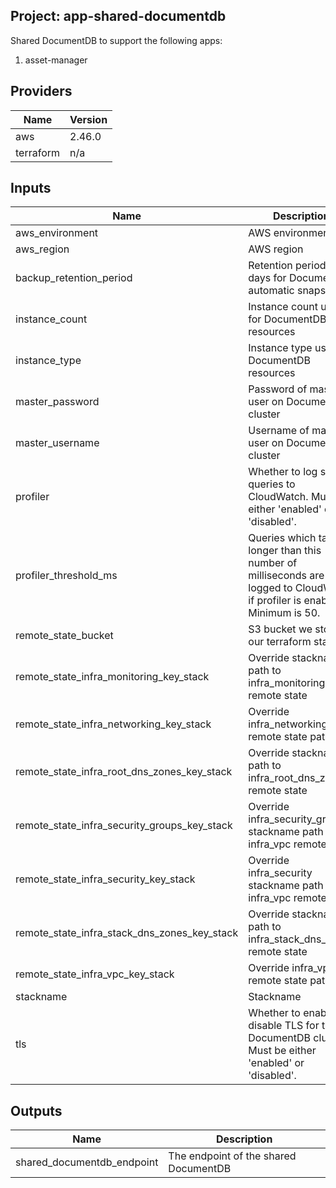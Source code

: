 ## Project: app-shared-documentdb

Shared DocumentDB to support the following apps:
  1. asset-manager

## Providers

| Name | Version |
|------|---------|
| aws | 2.46.0 |
| terraform | n/a |

## Inputs

| Name | Description | Type | Default | Required |
|------|-------------|------|---------|:-----:|
| aws\_environment | AWS environment | `string` | n/a | yes |
| aws\_region | AWS region | `string` | `"eu-west-1"` | no |
| backup\_retention\_period | Retention period in days for DocumentDB automatic snapshots | `string` | `"1"` | no |
| instance\_count | Instance count used for DocumentDB resources | `string` | `"3"` | no |
| instance\_type | Instance type used for DocumentDB resources | `string` | `"db.r5.large"` | no |
| master\_password | Password of master user on DocumentDB cluster | `string` | n/a | yes |
| master\_username | Username of master user on DocumentDB cluster | `string` | n/a | yes |
| profiler | Whether to log slow queries to CloudWatch. Must be either 'enabled' or 'disabled'. | `string` | `"enabled"` | no |
| profiler\_threshold\_ms | Queries which take longer than this number of milliseconds are logged to CloudWatch if profiler is enabled. Minimum is 50. | `string` | `"300"` | no |
| remote\_state\_bucket | S3 bucket we store our terraform state in | `string` | n/a | yes |
| remote\_state\_infra\_monitoring\_key\_stack | Override stackname path to infra\_monitoring remote state | `string` | `""` | no |
| remote\_state\_infra\_networking\_key\_stack | Override infra\_networking remote state path | `string` | `""` | no |
| remote\_state\_infra\_root\_dns\_zones\_key\_stack | Override stackname path to infra\_root\_dns\_zones remote state | `string` | `""` | no |
| remote\_state\_infra\_security\_groups\_key\_stack | Override infra\_security\_groups stackname path to infra\_vpc remote state | `string` | `""` | no |
| remote\_state\_infra\_security\_key\_stack | Override infra\_security stackname path to infra\_vpc remote state | `string` | `""` | no |
| remote\_state\_infra\_stack\_dns\_zones\_key\_stack | Override stackname path to infra\_stack\_dns\_zones remote state | `string` | `""` | no |
| remote\_state\_infra\_vpc\_key\_stack | Override infra\_vpc remote state path | `string` | `""` | no |
| stackname | Stackname | `string` | n/a | yes |
| tls | Whether to enable or disable TLS for the DocumentDB cluster. Must be either 'enabled' or 'disabled'. | `string` | `"disabled"` | no |

## Outputs

| Name | Description |
|------|-------------|
| shared\_documentdb\_endpoint | The endpoint of the shared DocumentDB |

